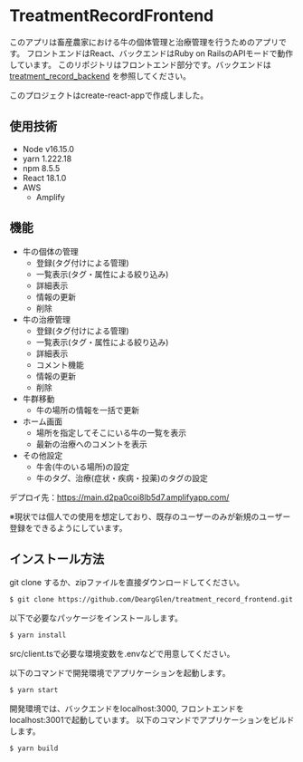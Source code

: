 # TreatmentRecordFrontend
このアプリは畜産農家における牛の個体管理と治療管理を行うためのアプリです。
フロントエンドはReact、バックエンドはRuby on RailsのAPIモードで動作しています。
このリポジトリはフロントエンド部分です。バックエンドは [treatment_record_backend](https://github.com/DeargGlen/treatment_record_backend) を参照してください。

このプロジェクトはcreate-react-appで作成しました。
## 使用技術
- Node v16.15.0
- yarn 1.222.18
- npm 8.5.5
- React 18.1.0
- AWS
  - Amplify

## 機能
- 牛の個体の管理
  - 登録(タグ付けによる管理)
  - 一覧表示(タグ・属性による絞り込み)
  - 詳細表示
  - 情報の更新
  - 削除
- 牛の治療管理
  - 登録(タグ付けによる管理)
  - 一覧表示(タグ・属性による絞り込み)
  - 詳細表示
  - コメント機能
  - 情報の更新
  - 削除
- 牛群移動
  - 牛の場所の情報を一括で更新
- ホーム画面
  - 場所を指定してそこにいる牛の一覧を表示
  - 最新の治療へのコメントを表示
- その他設定
  - 牛舎(牛のいる場所)の設定
  - 牛のタグ、治療(症状・疾病・投薬)のタグの設定

デプロイ先：https://main.d2pa0coi8lb5d7.amplifyapp.com/

※現状では個人での使用を想定しており、既存のユーザーのみが新規のユーザー登録をできるようにしています。
## インストール方法

git clone するか、zipファイルを直接ダウンロードしてください。
```bash
$ git clone https://github.com/DeargGlen/treatment_record_frontend.git
```
以下で必要なパッケージをインストールします。
```bash
$ yarn install
```
src/client.tsで必要な環境変数を.envなどで用意してください。

以下のコマンドで開発環境でアプリケーションを起動します。
```bash
$ yarn start
```
開発環境では、バックエンドをlocalhost:3000, フロントエンドをlocalhost:3001で起動しています。
以下のコマンドでアプリケーションをビルドします。
```bash
$ yarn build
```


